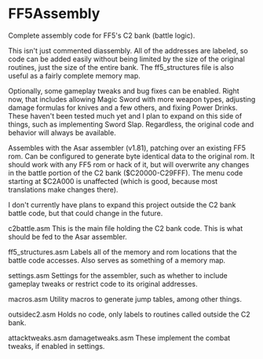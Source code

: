 # FF5Assembly

Complete assembly code for FF5's C2 bank (battle logic). 

This isn't just commented diassembly.   All of the addresses are labeled, so code can be added easily without being limited by the size of the original routines, just the size of the entire bank.   The ff5_structures file is also useful as a fairly complete memory map. 

Optionally, some gameplay tweaks and bug fixes can be enabled.  Right now, that includes allowing Magic Sword with more weapon types, adjusting damage formulas for knives and a few others, and fixing Power Drinks.   These haven't been tested much yet and I plan to expand on this side of things, such as implementing Sword Slap.  Regardless, the original code and behavior will always be available.

Assembles with the Asar assembler (v1.81), patching over an existing FF5 rom.   Can be configured to generate byte identical data to the original rom.   It should work with any FF5 rom or hack of it, but will overwrite any changes in the battle portion of the C2 bank ($C20000-C29FFF).   The menu code starting at $C2A000 is unaffected (which is good, because most translations make changes there).   

I don't currently have plans to expand this project outside the C2 bank battle code, but that could change in the future. 



c2battle.asm
This is the main file holding the C2 bank code.   This is what should be fed to the Asar assembler.

ff5_structures.asm
Labels all of the memory and rom locations that the battle code accesses.   Also serves as something of a memory map. 

settings.asm
Settings for the assembler, such as whether to include gameplay tweaks or restrict code to its original addresses.

macros.asm
Utility macros to generate jump tables, among other things.

outsidec2.asm
Holds no code, only labels to routines called outside the C2 bank.

attacktweaks.asm
damagetweaks.asm
These implement the combat tweaks, if enabled in settings. 

